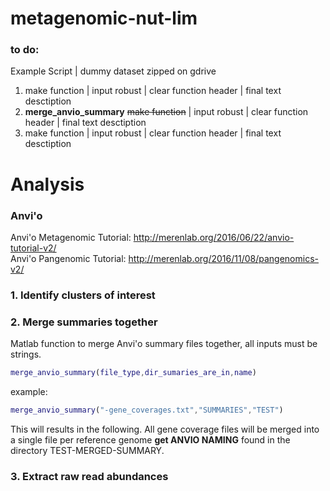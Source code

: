 # metagenomic-nut-lim

### to do:
Example Script | dummy dataset zipped on gdrive
1. make function | input robust | clear function header | final text desctiption  
2. **merge_anvio_summary** ~~make function~~ | input robust | clear function header | final text desctiption  
3. make function | input robust | clear function header | final text desctiption  
  
# Analysis
### Anvi'o
Anvi'o Metagenomic Tutorial: http://merenlab.org/2016/06/22/anvio-tutorial-v2/  
Anvi'o Pangenomic Tutorial: http://merenlab.org/2016/11/08/pangenomics-v2/
### 1. Identify clusters of interest
### 2. Merge summaries together
Matlab function to merge Anvi'o summary files together, all inputs must be strings.
```matlab
merge_anvio_summary(file_type,dir_sumaries_are_in,name)
```
example:
```matlab
merge_anvio_summary("-gene_coverages.txt","SUMMARIES","TEST")
```
This will results in the following. All gene coverage files will be merged into a single file per reference genome **get ANVIO NAMING**
found in the directory TEST-MERGED-SUMMARY.
### 3. Extract raw read abundances
